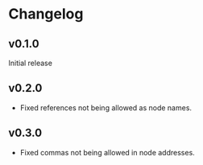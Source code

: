 # Changelog

## v0.1.0

Initial release

## v0.2.0

-   Fixed references not being allowed as node names.

## v0.3.0

-   Fixed commas not being allowed in node addresses.
